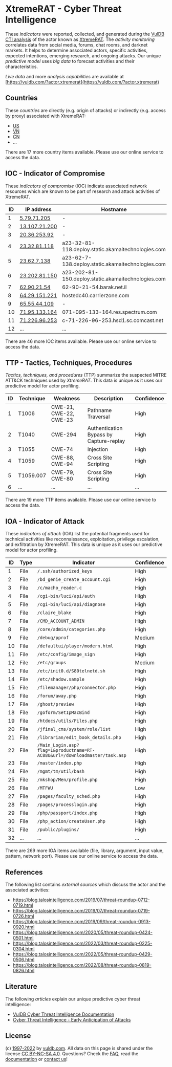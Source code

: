 # XtremeRAT - Cyber Threat Intelligence

These _indicators_ were reported, collected, and generated during the [VulDB CTI analysis](https://vuldb.com/?kb.cti) of the actor known as [XtremeRAT](https://vuldb.com/?actor.xtremerat). The _activity monitoring_ correlates data from social media, forums, chat rooms, and darknet markets. It helps to determine associated actors, specific activities, expected intentions, emerging research, and ongoing attacks. Our unique _predictive model_ uses _big data_ to forecast activities and their characteristics.

_Live data_ and more _analysis capabilities_ are available at [https://vuldb.com/?actor.xtremerat](https://vuldb.com/?actor.xtremerat)

## Countries

These _countries_ are directly (e.g. origin of attacks) or indirectly (e.g. access by proxy) associated with XtremeRAT:

* [US](https://vuldb.com/?country.us)
* [VN](https://vuldb.com/?country.vn)
* [CN](https://vuldb.com/?country.cn)
* ...

There are 17 more country items available. Please use our online service to access the data.

## IOC - Indicator of Compromise

These _indicators of compromise_ (IOC) indicate associated network resources which are known to be part of research and attack activities of XtremeRAT.

ID | IP address | Hostname | Campaign | Confidence
-- | ---------- | -------- | -------- | ----------
1 | [5.79.71.205](https://vuldb.com/?ip.5.79.71.205) | - | - | High
2 | [13.107.21.200](https://vuldb.com/?ip.13.107.21.200) | - | - | High
3 | [20.36.253.92](https://vuldb.com/?ip.20.36.253.92) | - | - | High
4 | [23.32.81.118](https://vuldb.com/?ip.23.32.81.118) | a23-32-81-118.deploy.static.akamaitechnologies.com | - | High
5 | [23.62.7.138](https://vuldb.com/?ip.23.62.7.138) | a23-62-7-138.deploy.static.akamaitechnologies.com | - | High
6 | [23.202.81.150](https://vuldb.com/?ip.23.202.81.150) | a23-202-81-150.deploy.static.akamaitechnologies.com | - | High
7 | [62.90.21.54](https://vuldb.com/?ip.62.90.21.54) | 62-90-21-54.barak.net.il | - | High
8 | [64.29.151.221](https://vuldb.com/?ip.64.29.151.221) | hostedc40.carrierzone.com | - | High
9 | [65.55.44.109](https://vuldb.com/?ip.65.55.44.109) | - | - | High
10 | [71.95.133.164](https://vuldb.com/?ip.71.95.133.164) | 071-095-133-164.res.spectrum.com | - | High
11 | [71.226.96.253](https://vuldb.com/?ip.71.226.96.253) | c-71-226-96-253.hsd1.sc.comcast.net | - | High
12 | ... | ... | ... | ...

There are 46 more IOC items available. Please use our online service to access the data.

## TTP - Tactics, Techniques, Procedures

_Tactics, techniques, and procedures_ (TTP) summarize the suspected MITRE ATT&CK techniques used by _XtremeRAT_. This data is unique as it uses our predictive model for actor profiling.

ID | Technique | Weakness | Description | Confidence
-- | --------- | -------- | ----------- | ----------
1 | T1006 | CWE-21, CWE-22, CWE-23 | Pathname Traversal | High
2 | T1040 | CWE-294 | Authentication Bypass by Capture-replay | High
3 | T1055 | CWE-74 | Injection | High
4 | T1059 | CWE-88, CWE-94 | Cross Site Scripting | High
5 | T1059.007 | CWE-79, CWE-80 | Cross Site Scripting | High
6 | ... | ... | ... | ...

There are 19 more TTP items available. Please use our online service to access the data.

## IOA - Indicator of Attack

These _indicators of attack_ (IOA) list the potential fragments used for technical activities like reconnaissance, exploitation, privilege escalation, and exfiltration by XtremeRAT. This data is unique as it uses our predictive model for actor profiling.

ID | Type | Indicator | Confidence
-- | ---- | --------- | ----------
1 | File | `/.ssh/authorized_keys` | High
2 | File | `/bd_genie_create_account.cgi` | High
3 | File | `/c/macho_reader.c` | High
4 | File | `/cgi-bin/luci/api/auth` | High
5 | File | `/cgi-bin/luci/api/diagnose` | High
6 | File | `/claire_blake` | High
7 | File | `/CMD_ACCOUNT_ADMIN` | High
8 | File | `/core/admin/categories.php` | High
9 | File | `/debug/pprof` | Medium
10 | File | `/defaultui/player/modern.html` | High
11 | File | `/etc/config/image_sign` | High
12 | File | `/etc/groups` | Medium
13 | File | `/etc/init0.d/S80telnetd.sh` | High
14 | File | `/etc/shadow.sample` | High
15 | File | `/filemanager/php/connector.php` | High
16 | File | `/forum/away.php` | High
17 | File | `/ghost/preview` | High
18 | File | `/goform/SetIpMacBind` | High
19 | File | `/htdocs/utils/Files.php` | High
20 | File | `/jfinal_cms/system/role/list` | High
21 | File | `/librarian/edit_book_details.php` | High
22 | File | `/Main_Login.asp?flag=1&productname=RT-AC88U&url=/downloadmaster/task.asp` | High
23 | File | `/master/index.php` | High
24 | File | `/mgmt/tm/util/bash` | High
25 | File | `/mkshop/Men/profile.php` | High
26 | File | `/MTFWU` | Low
27 | File | `/pages/faculty_sched.php` | High
28 | File | `/pages/processlogin.php` | High
29 | File | `/php/passport/index.php` | High
30 | File | `/php_action/createUser.php` | High
31 | File | `/public/plugins/` | High
32 | ... | ... | ...

There are 269 more IOA items available (file, library, argument, input value, pattern, network port). Please use our online service to access the data.

## References

The following list contains _external sources_ which discuss the actor and the associated activities:

* https://blog.talosintelligence.com/2019/07/threat-roundup-0712-0719.html
* https://blog.talosintelligence.com/2019/07/threat-roundup-0719-0726.html
* https://blog.talosintelligence.com/2019/09/threat-roundup-0913-0920.html
* https://blog.talosintelligence.com/2020/05/threat-roundup-0424-0501.html
* https://blog.talosintelligence.com/2022/03/threat-roundup-0225-0304.html
* https://blog.talosintelligence.com/2022/05/threat-roundup-0429-0506.html
* https://blog.talosintelligence.com/2022/08/threat-roundup-0819-0826.html

## Literature

The following _articles_ explain our unique predictive cyber threat intelligence:

* [VulDB Cyber Threat Intelligence Documentation](https://vuldb.com/?kb.cti)
* [Cyber Threat Intelligence - Early Anticipation of Attacks](https://www.scip.ch/en/?labs.20201022)

## License

(c) [1997-2022](https://vuldb.com/?kb.changelog) by [vuldb.com](https://vuldb.com/?kb.about). All data on this page is shared under the license [CC BY-NC-SA 4.0](https://creativecommons.org/licenses/by-nc-sa/4.0/). Questions? Check the [FAQ](https://vuldb.com/?kb.faq), read the [documentation](https://vuldb.com/?kb) or [contact us](https://vuldb.com/?contact)!
